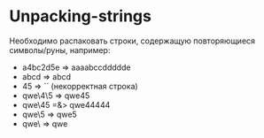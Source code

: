 # Unpacking-strings
Необходимо распаковать строки, содержащую повторяющиеся символы/руны, например:
- a4bc2d5e => aaaabccddddde
- abcd => abcd
- 45 => `` (некорректная строка)
- qwe\4\5 => qwe45
- qwe\45 =&> qwe44444
- qwe\5 => qwe5
- qwe\ => qwe
